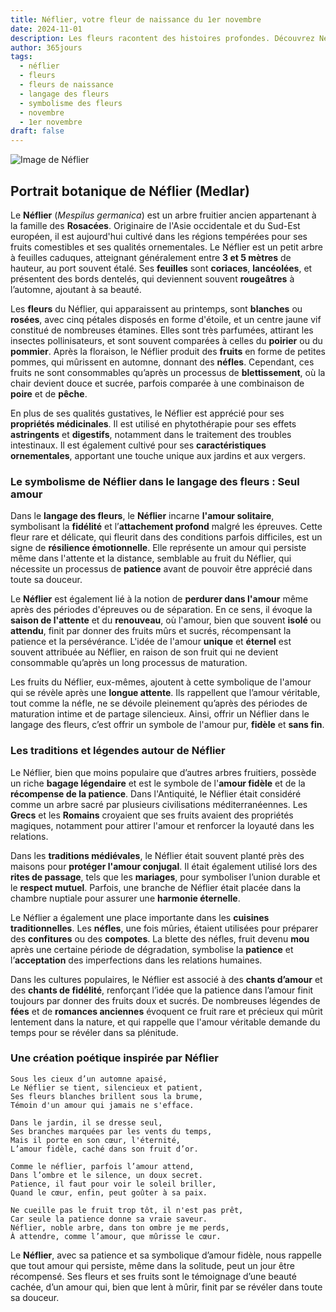 ```yaml
---
title: Néflier, votre fleur de naissance du 1er novembre
date: 2024-11-01
description: Les fleurs racontent des histoires profondes. Découvrez Néflier, votre fleur de naissance du 1er novembre, ses symboles et récits fascinants. Plongez dans sa signification et son langage unique dans l'art floral.
author: 365jours
tags:
  - néflier
  - fleurs
  - fleurs de naissance
  - langage des fleurs
  - symbolisme des fleurs
  - novembre
  - 1er novembre
draft: false
---
```


![Image de Néflier](https://cdn.pixabay.com/photo/2018/10/02/07/36/medlar-3718103_640.jpg#center)


## Portrait botanique de Néflier (Medlar)

Le **Néflier** (_Mespilus germanica_) est un arbre fruitier ancien appartenant à la famille des **Rosacées**. Originaire de l'Asie occidentale et du Sud-Est européen, il est aujourd'hui cultivé dans les régions tempérées pour ses fruits comestibles et ses qualités ornementales. Le Néflier est un petit arbre à feuilles caduques, atteignant généralement entre **3 et 5 mètres** de hauteur, au port souvent étalé. Ses **feuilles** sont **coriaces**, **lancéolées**, et présentent des bords dentelés, qui deviennent souvent **rougeâtres** à l’automne, ajoutant à sa beauté.

Les **fleurs** du Néflier, qui apparaissent au printemps, sont **blanches** ou **rosées**, avec cinq pétales disposés en forme d'étoile, et un centre jaune vif constitué de nombreuses étamines. Elles sont très parfumées, attirant les insectes pollinisateurs, et sont souvent comparées à celles du **poirier** ou du **pommier**. Après la floraison, le Néflier produit des **fruits** en forme de petites pommes, qui mûrissent en automne, donnant des **néfles**. Cependant, ces fruits ne sont consommables qu’après un processus de **blettissement**, où la chair devient douce et sucrée, parfois comparée à une combinaison de **poire** et de **pêche**.

En plus de ses qualités gustatives, le Néflier est apprécié pour ses **propriétés médicinales**. Il est utilisé en phytothérapie pour ses effets **astringents** et **digestifs**, notamment dans le traitement des troubles intestinaux. Il est également cultivé pour ses **caractéristiques ornementales**, apportant une touche unique aux jardins et aux vergers.

### Le symbolisme de Néflier dans le langage des fleurs : Seul amour

Dans le **langage des fleurs**, le **Néflier** incarne **l'amour solitaire**, symbolisant la **fidélité** et l’**attachement profond** malgré les épreuves. Cette fleur rare et délicate, qui fleurit dans des conditions parfois difficiles, est un signe de **résilience émotionnelle**. Elle représente un amour qui persiste même dans l'attente et la distance, semblable au fruit du Néflier, qui nécessite un processus de **patience** avant de pouvoir être apprécié dans toute sa douceur.

Le **Néflier** est également lié à la notion de **perdurer dans l'amour** même après des périodes d'épreuves ou de séparation. En ce sens, il évoque la **saison de l'attente** et du **renouveau**, où l'amour, bien que souvent **isolé** ou **attendu**, finit par donner des fruits mûrs et sucrés, récompensant la patience et la persévérance. L'idée de l'amour **unique** et **éternel** est souvent attribuée au Néflier, en raison de son fruit qui ne devient consommable qu’après un long processus de maturation.

Les fruits du Néflier, eux-mêmes, ajoutent à cette symbolique de l'amour qui se révèle après une **longue attente**. Ils rappellent que l’amour véritable, tout comme la néfle, ne se dévoile pleinement qu’après des périodes de maturation intime et de partage silencieux. Ainsi, offrir un Néflier dans le langage des fleurs, c’est offrir un symbole de l'amour pur, **fidèle** et **sans fin**.

### Les traditions et légendes autour de Néflier

Le Néflier, bien que moins populaire que d’autres arbres fruitiers, possède un riche **bagage légendaire** et est le symbole de l'**amour fidèle** et de la **récompense de la patience**. Dans l'Antiquité, le Néflier était considéré comme un arbre sacré par plusieurs civilisations méditerranéennes. Les **Grecs** et les **Romains** croyaient que ses fruits avaient des propriétés magiques, notamment pour attirer l'amour et renforcer la loyauté dans les relations.

Dans les **traditions médiévales**, le Néflier était souvent planté près des maisons pour **protéger l'amour conjugal**. Il était également utilisé lors des **rites de passage**, tels que les **mariages**, pour symboliser l’union durable et le **respect mutuel**. Parfois, une branche de Néflier était placée dans la chambre nuptiale pour assurer une **harmonie éternelle**.

Le Néflier a également une place importante dans les **cuisines traditionnelles**. Les **néfles**, une fois mûries, étaient utilisées pour préparer des **confitures** ou des **compotes**. La blette des néfles, fruit devenu **mou** après une certaine période de dégradation, symbolise la **patience** et l’**acceptation** des imperfections dans les relations humaines.

Dans les cultures populaires, le Néflier est associé à des **chants d’amour** et des **chants de fidélité**, renforçant l’idée que la patience dans l’amour finit toujours par donner des fruits doux et sucrés. De nombreuses légendes de **fées** et de **romances anciennes** évoquent ce fruit rare et précieux qui mûrit lentement dans la nature, et qui rappelle que l'amour véritable demande du temps pour se révéler dans sa plénitude.

### Une création poétique inspirée par Néflier

```
Sous les cieux d’un automne apaisé,
Le Néflier se tient, silencieux et patient,
Ses fleurs blanches brillent sous la brume,
Témoin d'un amour qui jamais ne s'efface.

Dans le jardin, il se dresse seul,
Ses branches marquées par les vents du temps,
Mais il porte en son cœur, l'éternité,
L’amour fidèle, caché dans son fruit d’or.

Comme le néflier, parfois l’amour attend,
Dans l’ombre et le silence, un doux secret.
Patience, il faut pour voir le soleil briller,
Quand le cœur, enfin, peut goûter à sa paix.

Ne cueille pas le fruit trop tôt, il n'est pas prêt,
Car seule la patience donne sa vraie saveur.
Néflier, noble arbre, dans ton ombre je me perds,
À attendre, comme l’amour, que mûrisse le cœur.
```

Le **Néflier**, avec sa patience et sa symbolique d’amour fidèle, nous rappelle que tout amour qui persiste, même dans la solitude, peut un jour être récompensé. Ses fleurs et ses fruits sont le témoignage d’une beauté cachée, d’un amour qui, bien que lent à mûrir, finit par se révéler dans toute sa douceur.
